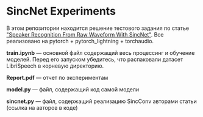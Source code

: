 # SincNet Experiments
В этом репозитории находится решение тестового задания по статье ["Speaker Recognition From Raw Waveform With SincNet"](https://arxiv.org/pdf/1808.00158.pdf). 
Все реализовано на pytorch + pytorch_lightning + torchaudio.

**train.ipynb** — основной файл содержащий весь процессинг и обучение моделей. Перед его запуском убедитесь, что распаковали датасет LibriSpeech в корневую директорию.

**Report.pdf** — отчет по экспериментам

**model.py** — файл, содержащий код самой модели

**sincnet.py** — файл, содержащий реализацию SincConv авторами статьи (ссылка на авторов в коде)
